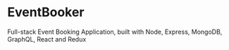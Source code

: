 # EventBooker
Full-stack Event Booking Application, built with Node, Express, MongoDB, GraphQL, React and Redux
